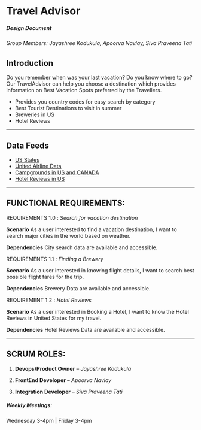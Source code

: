 # Travel Advisor  

##### Design Document

###### Group Members: Jayashree Kodukula, Apoorva Navlay, Siva Praveena Tati

## Introduction  
Do you remember when was your last vacation? Do you know where to go? Our TravelAdvisor can help you choose a destination which provides information on Best Vacation Spots preferred by the Travellers.

- Provides you country codes for easy search by category 
- Best Tourist Destinations to visit in summer 
- Breweries in US
- Hotel Reviews  
---
## Data Feeds  
- [US States](https://worldpopulationreview.com/states/state-abbreviations)  
- [United Airline Data](https://data.world/adamhelsinger/united-airlines-data)
- [Campgrounds in US and CANADA](https://data.world/caroline/campgrounds)
- [Hotel Reviews in US](https://data.world/datafiniti/hotel-reviews)  

---
## FUNCTIONAL REQUIREMENTS:  
REQUIREMENTS 1.0 : *Search for vacation destination*  

**Scenario** 
As a user interested to find a vacation destination, I want to search major cities in the world based on weather. 

**Dependencies** 
City search data are available and accessible. 


REQUIREMENTS 1.1 : *Finding a Brewery*  

**Scenario**
As a user interested in knowing flight details, I want to search best possible flight fares for the trip.

**Dependencies**
Brewery Data are available and accessible. 
   
   
REQUIREMENT 1.2 : *Hotel Reviews*  

**Scenario**
As a user interested in Booking a Hotel, I want to know the Hotel Reviews in United States for my travel.

**Dependencies**
Hotel Reviews Data are available and accessible.

---

## SCRUM ROLES: 

1. **Devops/Product Owner** – *Jayashree Kodukula* 

2. **FrontEnd Developer** – *Apoorva Navlay* 

3. **Integration Developer** – *Siva Praveena Tati* 

##### Weekly Meetings: 
Wednesday 3-4pm | Friday 3-4pm

